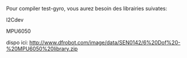 Pour compiler test-gyro, vous aurez besoin des librairies suivates:

I2Cdev

MPU6050

dispo ici: http://www.dfrobot.com/image/data/SEN0142/6%20Dof%20-%20MPU6050%20library.zip
